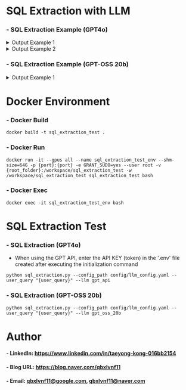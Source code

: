 SQL Extraction with LLM
=============

### - SQL Extraction Example (GPT4o)

   <details>
   <summary>Output Example 1</summary>

   - Query: Please recommend an industrial public works program that can be supported until 2018.

   '''json
   {
      "sql_where_clause": "end_date >= '2018-01-01'",
      "explanation": "Filtering for programs that were available for support until at least the year 2018."
   }
   '''
   </details>

   <details>
   <summary>Output Example 2</summary>

   - Query: Youth Support Programs Available in 2022.

   '''json
   {
      "sql_where_clause": "target_audience = 'youth' AND start_date <= '2022-12-31' AND end_date >= '2022-01-01'",
      "explanation": "The filter condition searches for programs targeted at 'youth' that were available at any time during the year 2022."
   }
   '''
   </details>

### - SQL Extraction Example (GPT-OSS 20b)

   <details>
   <summary>Output Example 1</summary>

   - Query: ...

   '''json
   ...
   '''
   </details>


Docker Environment
=============

### - Docker Build

```
docker build -t sql_extraction_test .
```

### - Docker Run

```
docker run -it --gpus all --name sql_extraction_test_env --shm-size=64G -p {port}:{port} -e GRANT_SUDO=yes --user root -v {root_folder}:/workspace/sql_extraction_test -w /workspace/sql_extraction_test sql_extraction_test bash
```

### - Docker Exec

```
docker exec -it sql_extraction_test_env bash
```


SQL Extraction Test
=============

### - SQL Extraction (GPT4o)

   - When using the GPT API, enter the API KEY (token) in the '.env' file created after executing the initialization command
      
```
python sql_extraction.py --config_path config/llm_config.yaml --user_query "{user_query}" --llm gpt_api
```

### - SQL Extraction (GPT-OSS 20b)

```
python sql_extraction.py --config_path config/llm_config.yaml --user_query "{user_query}" --llm gpt_oss_20b
```


Author
=============

#### - LinkedIn: https://www.linkedin.com/in/taeyong-kong-016bb2154

#### - Blog URL: https://blog.naver.com/qbxlvnf11

#### - Email: qbxlvnf11@google.com, qbxlvnf11@naver.com

